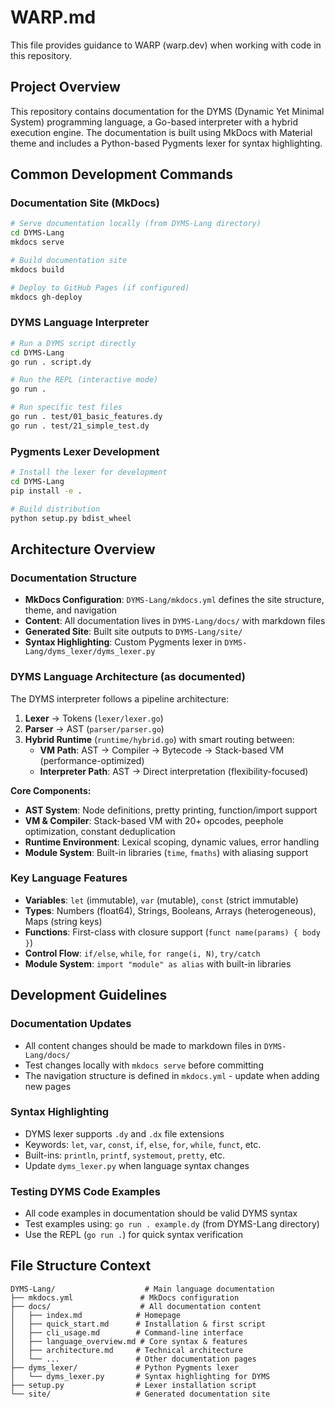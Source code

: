 # WARP.md

This file provides guidance to WARP (warp.dev) when working with code in this repository.

## Project Overview

This repository contains documentation for the DYMS (Dynamic Yet Minimal System) programming language, a Go-based interpreter with a hybrid execution engine. The documentation is built using MkDocs with Material theme and includes a Python-based Pygments lexer for syntax highlighting.

## Common Development Commands

### Documentation Site (MkDocs)

```bash
# Serve documentation locally (from DYMS-Lang directory)
cd DYMS-Lang
mkdocs serve

# Build documentation site
mkdocs build

# Deploy to GitHub Pages (if configured)
mkdocs gh-deploy
```

### DYMS Language Interpreter

```bash
# Run a DYMS script directly
cd DYMS-Lang
go run . script.dy

# Run the REPL (interactive mode)
go run .

# Run specific test files
go run . test/01_basic_features.dy
go run . test/21_simple_test.dy
```

### Pygments Lexer Development

```bash
# Install the lexer for development
cd DYMS-Lang
pip install -e .

# Build distribution
python setup.py bdist_wheel
```

## Architecture Overview

### Documentation Structure
- **MkDocs Configuration**: `DYMS-Lang/mkdocs.yml` defines the site structure, theme, and navigation
- **Content**: All documentation lives in `DYMS-Lang/docs/` with markdown files
- **Generated Site**: Built site outputs to `DYMS-Lang/site/`
- **Syntax Highlighting**: Custom Pygments lexer in `DYMS-Lang/dyms_lexer/dyms_lexer.py`

### DYMS Language Architecture (as documented)
The DYMS interpreter follows a pipeline architecture:

1. **Lexer** → Tokens (`lexer/lexer.go`)
2. **Parser** → AST (`parser/parser.go`) 
3. **Hybrid Runtime** (`runtime/hybrid.go`) with smart routing between:
   - **VM Path**: AST → Compiler → Bytecode → Stack-based VM (performance-optimized)
   - **Interpreter Path**: AST → Direct interpretation (flexibility-focused)

**Core Components:**
- **AST System**: Node definitions, pretty printing, function/import support
- **VM & Compiler**: Stack-based VM with 20+ opcodes, peephole optimization, constant deduplication
- **Runtime Environment**: Lexical scoping, dynamic values, error handling
- **Module System**: Built-in libraries (`time`, `fmaths`) with aliasing support

### Key Language Features
- **Variables**: `let` (immutable), `var` (mutable), `const` (strict immutable)
- **Types**: Numbers (float64), Strings, Booleans, Arrays (heterogeneous), Maps (string keys)
- **Functions**: First-class with closure support (`funct name(params) { body }`)
- **Control Flow**: `if/else`, `while`, `for range(i, N)`, `try/catch`
- **Module System**: `import "module" as alias` with built-in libraries

## Development Guidelines

### Documentation Updates
- All content changes should be made to markdown files in `DYMS-Lang/docs/`
- Test changes locally with `mkdocs serve` before committing
- The navigation structure is defined in `mkdocs.yml` - update when adding new pages

### Syntax Highlighting
- DYMS lexer supports `.dy` and `.dx` file extensions
- Keywords: `let`, `var`, `const`, `if`, `else`, `for`, `while`, `funct`, etc.
- Built-ins: `println`, `printf`, `systemout`, `pretty`, etc.
- Update `dyms_lexer.py` when language syntax changes

### Testing DYMS Code Examples
- All code examples in documentation should be valid DYMS syntax
- Test examples using: `go run . example.dy` (from DYMS-Lang directory)
- Use the REPL (`go run .`) for quick syntax verification

## File Structure Context

```
DYMS-Lang/                    # Main language documentation
├── mkdocs.yml               # MkDocs configuration
├── docs/                    # All documentation content
│   ├── index.md            # Homepage
│   ├── quick_start.md      # Installation & first script
│   ├── cli_usage.md        # Command-line interface
│   ├── language_overview.md # Core syntax & features
│   ├── architecture.md     # Technical architecture
│   └── ...                 # Other documentation pages
├── dyms_lexer/             # Python Pygments lexer
│   └── dyms_lexer.py       # Syntax highlighting for DYMS
├── setup.py                # Lexer installation script
└── site/                   # Generated documentation site
```
